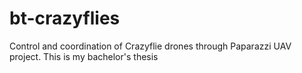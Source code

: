 # bt-crazyflies
Control and coordination of Crazyflie drones through Paparazzi UAV project. This is my bachelor's thesis
